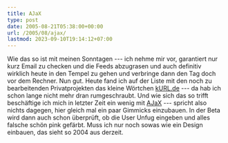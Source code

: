 ```yaml
---
title: AJaX
type: post
date: 2005-08-21T05:38:00+00:00
url: /2005/08/ajax/
lastmod: 2023-09-10T19:14:12+07:00
---
```

Wie das so ist mit meinen Sonntagen --- ich nehme mir vor, garantiert nur kurz Email zu checken und die Feeds abzugrasen und auch definitiv wirklich heute in den Tempel zu gehen und verbringe dann den Tag doch vor dem Rechner. Nun gut. Heute fand ich auf der Liste mit den noch zu bearbeitenden Privatprojekten das kleine Wörtchen [kURL.de][1] --- da hab ich schon lange nicht mehr dran rumgeschraubt. Und wie sich das so trifft beschäftige ich mich in letzter Zeit ein wenig mit [AJaX][2] --- spricht also nichts dagegen, hier gleich mal ein paar Gimmicks einzubauen. In der Beta wird dann auch schon überprüft, ob die User Unfug eingeben und alles falsche schön pink gefärbt. Muss ich nur noch sowas wie ein Design einbauen, das sieht so 2004 aus derzeit.

 [1]: http://kurl.de
 [2]: http://de.wikipedia.org/wiki/AJAX
